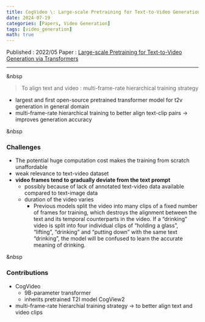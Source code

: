 ```yaml
---
title: CogVideo \: Large-scale Pretraining for Text-to-Video Generation via Transformers
date: 2024-07-19
categories: [Papers, Video Generation]
tags: [video_generation]
math: true
---
```


Published : 2022/05
Paper : [Large-scale Pretraining for Text-to-Video Generation via Transformers](https://arxiv.org/abs/2205.15868)

---

&nbsp

> To align text and video : multi-frame-rate hierarchical training strategy

- largest and first open-source pretrained transformer model for t2v generation in general domain 
- multi-frame-rate hierarchical training to better align text-clip pairs → improves generation accuracy

&nbsp

### Challenges

- The potential huge computation cost makes the training from scratch unaffordable
- weak relevance to text-video dataset
- **video frames tend to gradually deviate from the text prompt**
    - possibly because of lack of annotated text-video data available compared to text-image data
    - duration of the video varies
        - Previous models split the video into many clips of a fixed number of frames for training, which destroys the alignment between the text and its temporal counterparts in the video. If a “drinking” video is split into four individual clips of “holding a glass”, “lifting”, “drinking” and “putting down” with the same text “drinking”, the model will be confused to learn the accurate meaning of drinking.

&nbsp

### Contributions

- CogVideo
    - 9B-parameter transformer
    - inherits pretrained T2I model CogView2
- multi-frame-rate hierarchial training strategy → to better align text and video clips

